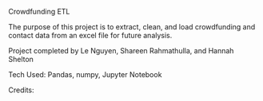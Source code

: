 Crowdfunding ETL

The purpose of this project is to extract, clean, and load crowdfunding and contact data from an excel file for future analysis. 

Project completed by Le Nguyen, Shareen Rahmathulla, and Hannah Shelton

Tech Used: Pandas, numpy, Jupyter Notebook

Credits: